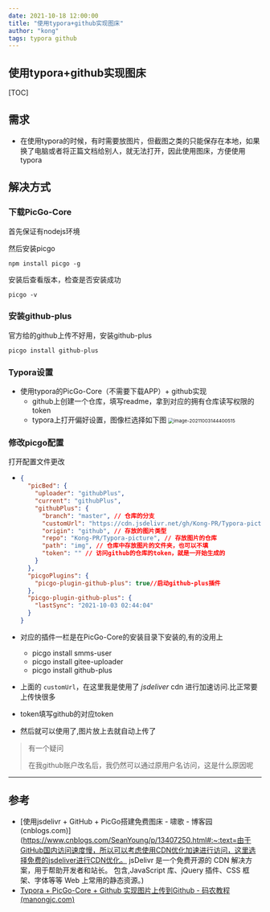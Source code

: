 ```yaml
---
date: 2021-10-18 12:00:00
title: "使用typora+github实现图床"
author: "kong"
tags: typora github
---
```




## 使用typora+github实现图床

[TOC]



## 需求

- 在使用typora的时候，有时需要放图片，但截图之类的只能保存在本地，如果换了电脑或者将正篇文档给别人，就无法打开，因此使用图床，方便使用typora

## 解决方式

### 下载PicGo-Core

首先保证有nodejs环境

然后安装picgo

```shell
npm install picgo -g
```

安装后查看版本，检查是否安装成功

```she
picgo -v
```

### 安装github-plus

官方给的github上传不好用，安装github-plus

```shell
picgo install github-plus
```

### Typora设置

- 使用typora的PicGo-Core（不需要下载APP）+ github实现
  - github上创建一个仓库，填写readme，拿到对应的拥有仓库读写权限的token
  - typora上打开偏好设置，图像栏选择如下图
    <img src="https://cdn.jsdelivr.net/gh/Kong-PR/Typora-picture@latest/img/image-20211003144400515.png" alt="image-20211003144400515" style="zoom: 67%;" />

### 修改picgo配置

打开配置文件更改

- ```JSON
  {
    "picBed": {
      "uploader": "githubPlus",
      "current": "githubPlus",
      "githubPlus": {
        "branch": "master", // 仓库的分支
        "customUrl": "https://cdn.jsdelivr.net/gh/Kong-PR/Typora-picture@latest", // 访问的自定义url
        "origin": "github", // 存放的图片类型
        "repo": "Kong-PR/Typora-picture", // 存放图片的仓库
        "path": "img", // 仓库中存放图片的文件夹，也可以不填
        "token": "" // 访问github的仓库的token，就是一开始生成的
      }
    },
    "picgoPlugins": {
      "picgo-plugin-github-plus": true//启动github-plus插件
    },
    "picgo-plugin-github-plus": {
      "lastSync": "2021-10-03 02:44:04"
    }
  }
  ```

- 对应的插件一栏是在PicGo-Core的安装目录下安装的,有的没用上

  - picgo install smms-user
  - picgo install gitee-uploader
  - picgo install github-plus

- 上面的 `customUrl`，在这里我是使用了 *jsdeliver* cdn 进行加速访问.比正常要上传快很多

- token填写github的对应token

- 然后就可以使用了,图片放上去就自动上传了

> 有一个疑问
>
> 在我github账户改名后，我仍然可以通过原用户名访问，这是什么原因呢

------

## 参考

- [使用jsdelivr + GitHub + PicGo搭建免费图床 - 啸歌 - 博客园 (cnblogs.com)](https://www.cnblogs.com/SeanYoung/p/13407250.html#:~:text=由于GitHub国内访问速度慢，所以可以考虑使用CDN优化加速进行访问，这里选择免费的jsdeliver进行CDN优化。 jsDelivr 是一个免费开源的 CDN 解决方案，用于帮助开发者和站长。 包含,JavaScript 库、jQuery 插件、CSS 框架、字体等等 Web 上常用的静态资源。)
- [Typora + PicGo-Core + Github 实现图片上传到Github - 码农教程 (manongjc.com)](http://www.manongjc.com/detail/20-pgwghzxhklulekh.html)

